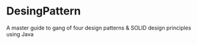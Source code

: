 # DesingPattern
A master guide to gang of four design patterns &amp; SOLID design principles using Java
